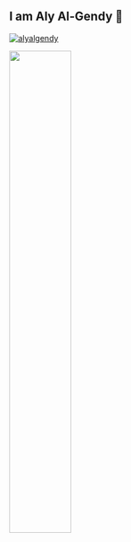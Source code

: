 
## I am Aly Al-Gendy 👋

<p align="left"> <a href="https://github.com/ryo-ma/github-profile-trophy"><img src="https://github-profile-trophy.vercel.app/?username=alyalgendy" alt="alyalgendy" /></a> </p>

<img align="left" width="47%" src="https://github-readme-stats.vercel.app/api?username=alyalgendy&show_icons=true"/>


